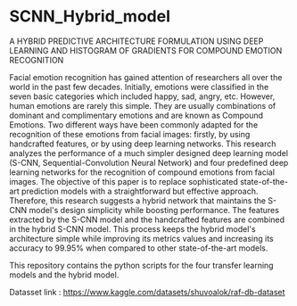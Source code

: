 # SCNN_Hybrid_model
A HYBRID PREDICTIVE ARCHITECTURE FORMULATION USING DEEP LEARNING AND HISTOGRAM OF GRADIENTS FOR COMPOUND EMOTION RECOGNITION

Facial emotion recognition has gained attention of researchers all over the world in the past few decades. Initially, emotions were classified in the seven basic categories which included happy, sad, angry, etc. However, human emotions are rarely this simple. They are usually combinations of dominant and complimentary emotions and are known as Compound Emotions. Two different ways have been commonly adapted for the recognition of these emotions from facial images: firstly, by using handcrafted features, or by using deep learning networks. This research analyzes the performance of a much simpler designed deep learning model (S-CNN, Sequential-Convolution Neural Network) and four predefined deep learning networks for the recognition of compound emotions from facial images. The objective of this paper is to replace sophisticated state-of-the-art prediction models with a straightforward but effective approach. Therefore, this research suggests a hybrid network that maintains the S-CNN model's design simplicity while boosting performance. The features extracted by the S-CNN model and the handcrafted features are combined in the hybrid S-CNN model. This process keeps the hybrid model's architecture simple while improving its metrics values and increasing its accuracy to 99.95% when compared to other state-of-the-art models.   

This repository contains the python scripts for the four transfer learning models and the hybrid model.

Datasset link : https://www.kaggle.com/datasets/shuvoalok/raf-db-dataset
